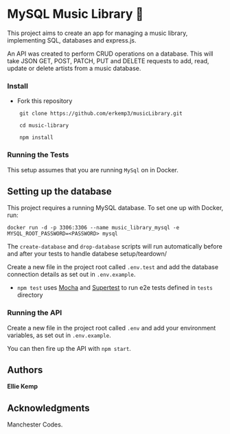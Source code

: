 # MySQL Music Library 🎼

This project aims to create an app for managing a music library, implementing SQL, databases and express.js.

An API was created to perform CRUD operations on a database. This will take JSON GET, POST, PATCH, PUT and DELETE requests to add, read, update or delete artists from a music database.

### Install
- Fork this repository    

```
    git clone https://github.com/erkemp3/musicLibrary.git
    
    cd music-library
    
    npm install
```

### Running the Tests
This setup assumes that you are running `MySql` on in Docker.

## Setting up the database

This project requires a running MySQL database. To set one up with Docker, run:

```
docker run -d -p 3306:3306 --name music_library_mysql -e MYSQL_ROOT_PASSWORD=<PASSWORD> mysql
```
The `create-database` and `drop-database` scripts will run automatically before and after your tests to handle databese setup/teardown/

Create a new file in the project root called `.env.test` and add the database connection details as set out in `.env.example`.


- `npm test` uses [Mocha](https://mochajs.org/) and [Supertest](https://www.npmjs.com/package/supertest) to run e2e tests defined in `tests` directory

### Running the API

Create a new file in the project root called `.env` and add your environment variables, as set out in `.env.example`.

You can then fire up the API with `npm start`.

## Authors

**Ellie Kemp** 

## Acknowledgments

Manchester Codes.
